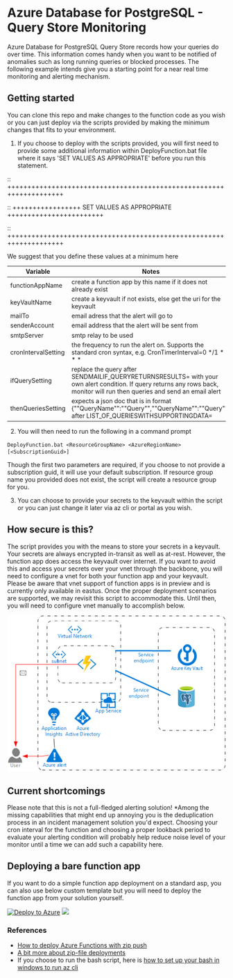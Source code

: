 # Azure Database for PostgreSQL - Query Store Monitoring
Azure Database for PostgreSQL Query Store records how your queries do over time. This information comes handy when you want to be notified of anomalies 
such as long running queries or blocked processes. The following example intends give you a starting point for a near real time monitoring and alerting
mechanism.
## Getting started
You can clone this repo and make changes to the function code as you wish or you can just deploy via the scripts provided by making the minimum changes that fits to
your environment. 

1. If you choose to deploy with the scripts provided, you will first need to provide some additional information within DeployFunction.bat file 
where it says 'SET VALUES AS APPROPRIATE' before you run this statement. 

:: ++++++++++++++++++++++++++++++++++++++++++++++++++++++++++++++++++++

:: +++++++++++++++++ SET VALUES AS APPROPRIATE ++++++++++++++++++++++++

:: ++++++++++++++++++++++++++++++++++++++++++++++++++++++++++++++++++++

We suggest that you define these values at a minimum here

|Variable|Notes|
|---|---|
|functionAppName|create a function app by this name if it does not already exist|
|keyVaultName|create a keyvault if not exists, else get the uri for the keyvault|
|mailTo|email adress that the alert will go to|
|senderAccount|email address that the alert will be sent from|
|smtpServer|smtp relay to be used|
|cronIntervalSetting|the frequency to run the alert on. Supports the standard cron syntax, e.g. CronTimerInterval=0 */1 * * * *
|ifQuerySetting|replace the query after SENDMAILIF_QUERYRETURNSRESULTS= with your own alert condition. If query returns any rows back, monitor will run then queries and send an email alert|
|thenQueriesSetting|expects a json doc that is in format {""QueryName"":""Query"",""QueryName"":""Query""} after LIST_OF_QUERIESWITHSUPPORTINGDATA=|


2. You will then need to run the following in a command prompt

```
DeployFunction.bat <ResourceGroupName> <AzureRegionName> [<SubscriptionGuid>]
```
Though the first two parameters are required, if you choose to not provide a subscription guid, it will use your default subscription. If resource group name you
provided does not exist, the script will create a resource group for you.

3. You can choose to provide your secrets to the keyvault within the script or you can just change it later via az cli or portal as you wish.

## How secure is this?
The script provides you with the means to store your secrets in a keyvault. Your secrets are always encrypted in-transit as well as at-rest. However, the function app 
does access the keyvault over internet. If you want to avoid this and access your secrets over your vnet through the backbone, you will need to configure a vnet for 
both your function app and your keyvault. Please be aware that vnet support of function apps is in preview and is currently only available in eastus. Once the proper
deployment scenarios are supported, we may revisit this script to accommodate this. Until then, you will need to configure vnet manually to accomplish below.

![Query Store Monitoring](https://github.com/chisqrd/qs-monitoring/blob/master/qsmonitoring.png)

## Current shortcomings
Please note that this is not a full-fledged alerting solution! 
*Among the missing capabilities that might end up annoying you is the deduplication process in an incident management solution you'd expect.
Choosing your cron interval for the function and choosing a proper lookback period to evaluate your alerting condition will probably help reduce noise level of your monitor until a time we can add such
a capability here.

## Deploying a bare function app
If you want to do a simple function app deployment on a standard asp, you can also use below custom template but you will need to deploy the function app from your
solution yourself.

[![Deploy to Azure](http://azuredeploy.net/deploybutton.png)](https://portal.azure.com/#create/Microsoft.Template/uri/https%3A%2F%2Fraw.githubusercontent.com%2Fchisqrd%2Fqs-monitoring%2Fmaster%2Farm%2Fazuredeploy.json) 
<a href="http://armviz.io/#/?load=https%3A%2F%2Fraw.githubusercontent.com%2Fchisqrd%2Fqs-monitoring%2Fmaster%2Farm%2Fazuredeploy.json" target="_blank">
    <img src="http://armviz.io/visualizebutton.png"/>
</a>

### References
* [How to deploy Azure Functions with zip push](http://www.frankysnotes.com/2018/06/how-to-deploy-your-azure-functions.html)
* [A bit more about zip-file deployments](https://medium.com/@fboucheros/how-to-deploy-your-azure-functions-faster-and-easily-with-zip-push-23e15d79599a)
* If you choose to run the bash script, here is [how to set up your bash in windows to run az cli](https://medium.com/azure-developers/the-ultimate-guide-to-setting-up-the-azure-cli-on-windows-adeda6c6b7e1)